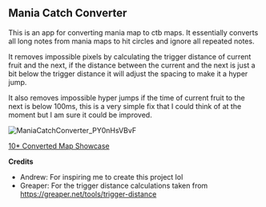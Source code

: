 ## **Mania Catch Converter**
This is an app for converting mania map to ctb maps. It essentially converts all long notes from mania maps to hit circles and ignore all repeated notes. 

It removes impossible pixels by calculating the trigger distance of current fruit and the next, if the distance between the current and the next is just a bit below the trigger distance it will adjust the spacing to make it a hyper jump. 

It also removes impossible hyper jumps if the time of current fruit to the next is below 100ms, this is a very simple fix that I could think of at the moment but I am sure it could be improved.

![ManiaCatchConverter_PY0nHsVBvF](https://github.com/user-attachments/assets/a926193a-ea80-4e69-8306-a421f1252cf3)

[10* Converted Map Showcase](https://www.youtube.com/watch?v=iTNrT-KkoqQ)

**Credits**
- Andrew: For inspiring me to create this project lol 
- Greaper: For the trigger distance calculations taken from https://greaper.net/tools/trigger-distance
